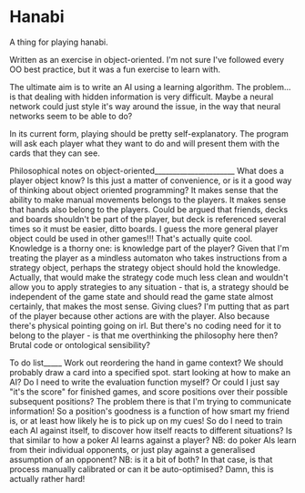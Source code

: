 # Hanabi
A thing for playing hanabi.

Written as an exercise in object-oriented. I'm not sure I've followed every OO best practice, but it was a fun exercise to 
learn with.

The ultimate aim is to write an AI using a learning algorithm. The problem... is that dealing with hidden information is very difficult.
Maybe a neural network could just style it's way around the issue, in the way that neural networks seem to be able to do?

In its current form, playing should be pretty self-explanatory. The program will ask each player what they want to do and will
present them with the cards that they can see. 

Philosophical notes on object-oriented______________________
What does a player object know? Is this just a matter of convenience, or is it a good way of thinking about object oriented programming?
It makes sense that the ability to make manual movements belongs to the players. It makes sense that hands also belong to the players.
Could be argued that friends, decks and boards shouldn't be part of the player, but deck is referenced several times so it must be easier, ditto boards.
I guess the more general player object could be used in other games!!! That's actually quite cool.
Knowledge is a thorny one: is knowledge part of the player? Given that I'm treating the player as a mindless automaton who takes instructions from a strategy object, perhaps 
the strategy object should hold the knowledge. Actually, that would make the strategy code much less clean and wouldn't allow you to apply strategies to any situation - that is,
a strategy should be independent of the game state and should read the game state almost certainly, that makes the most sense.
Giving clues? I'm putting that as part of the player because other actions are with the player. Also because there's physical pointing going on irl. But there's no coding need for
it to belong to the player - is that me overthinking the philosophy here then? Brutal code or ontological sensibility?

To do list_____
Work out reordering the hand in game context?
We should probably draw a card into a specified spot. 
start looking at how to make an AI? Do I need to write the evaluation function myself?
Or could I just say "it's the score" for finished games, and score positions over their possible subsequent positions?
The problem there is that I'm trying to communicate information! So a position's goodness is a function of how smart my friend is, or at least how likely he is to pick up on my cues!
So do I need to train each AI against itself, to discover how itself reacts to different situations?
Is that similar to how a poker AI learns against a player?
NB: do poker AIs learn from their individual opponents, or just play against a generalised assumption of an opponent?
NB: is it a bit of both? In that case, is that process manually calibrated or can it be auto-optimised?
Damn, this is actually rather hard!
